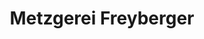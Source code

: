 ---
title: "Metzgerei Freyberger"
url: /nuernberg/metzgerei-freyberger-katzwanger-hauptstrasse/
shop: Metzgerei
---